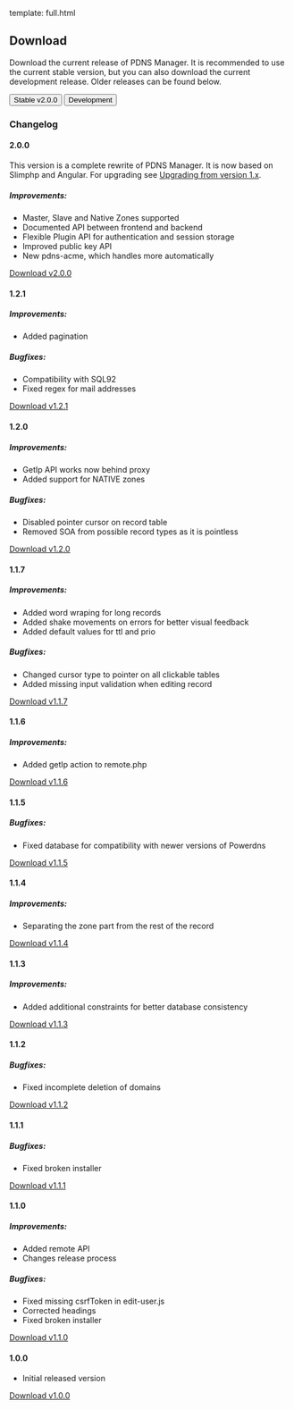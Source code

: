 template: full.html

## Download

Download the current release of PDNS Manager. It is recommended to use
the current stable version, but you can also download the current
development release. Older releases can be found below.

[<button class="btn btn-success piwik_download">Stable v2.0.0</button>](https://dl.pdnsmanager.org/pdnsmanager-2.0.0.tar.gz)
[<button class="btn btn-danger piwik_download">Development</button>](https://dl.pdnsmanager.org/pdnsmanager-snapshot.tar.gz)


### Changelog

#### 2.0.0

This version is a complete rewrite of PDNS Manager. It is now based on Slimphp and Angular.
For upgrading see [Upgrading from version 1.x](documentation/upgrading-v1.md).

##### Improvements:
* Master, Slave and Native Zones supported
* Documented API between frontend and backend
* Flexible Plugin API for authentication and session storage
* Improved public key API
* New pdns-acme, which handles more automatically

[<p class="piwik_download">Download v2.0.0</p>](https://dl.pdnsmanager.org/pdnsmanager-2.0.0.tar.gz)

#### 1.2.1
##### Improvements:
* Added pagination

##### Bugfixes:
* Compatibility with SQL92
* Fixed regex for mail addresses

[<p class="piwik_download">Download v1.2.1</p>](https://dl.pdnsmanager.org/pdnsmanager-1.2.1.tar.gz)

#### 1.2.0
##### Improvements:
* GetIp API works now behind proxy
* Added support for NATIVE zones

##### Bugfixes:
* Disabled pointer cursor on record table
* Removed SOA from possible record types as it is pointless

[<p class="piwik_download">Download v1.2.0</p>](https://dl.pdnsmanager.org/pdnsmanager-1.2.0.tar.gz)

#### 1.1.7
##### Improvements:
* Added word wraping for long records
* Added shake movements on errors for better visual feedback
* Added default values for ttl and prio

##### Bugfixes:
* Changed cursor type to pointer on all clickable tables
* Added missing input validation when editing record

[<p class="piwik_download">Download v1.1.7</p>](https://dl.pdnsmanager.org/pdnsmanager-1.1.7.tar.gz)

#### 1.1.6
##### Improvements:
* Added getIp action to remote.php

[<p class=" piwik_download">Download v1.1.6</p>](https://dl.pdnsmanager.org/pdnsmanager-1.1.6.tar.gz)

#### 1.1.5
##### Bugfixes:
* Fixed database for compatibility with newer versions of Powerdns

[<p class="piwik_download">Download v1.1.5</p>](https://dl.pdnsmanager.org/pdnsmanager-1.1.5.tar.gz)

#### 1.1.4
##### Improvements:
* Separating the zone part from the rest of the record

[<p class="piwik_download">Download v1.1.4</p>](https://dl.pdnsmanager.org/pdnsmanager-1.1.4.tar.gz)

#### 1.1.3
##### Improvements:
* Added additional constraints for better database consistency

[<p class="piwik_download">Download v1.1.3</p>](https://dl.pdnsmanager.org/pdnsmanager-1.1.3.tar.gz)

#### 1.1.2
##### Bugfixes:
* Fixed incomplete deletion of domains

[<p class="piwik_download">Download v1.1.2</p>](https://dl.pdnsmanager.org/pdnsmanager-1.1.2.tar.gz)

#### 1.1.1
##### Bugfixes:
* Fixed broken installer

[<p class="piwik_download">Download v1.1.1</p>](https://dl.pdnsmanager.org/pdnsmanager-1.1.1.tar.gz)

#### 1.1.0
##### Improvements:
* Added remote API
* Changes release process

##### Bugfixes:
* Fixed missing csrfToken in edit-user.js
* Corrected headings
* Fixed broken installer

[<p class="piwik_download">Download v1.1.0</p>](https://dl.pdnsmanager.org/pdnsmanager-1.1.0.tar.gz)

#### 1.0.0

* Initial released version

[<p class="piwik_download">Download v1.0.0</p>](https://dl.pdnsmanager.org/pdnsmanager-1.0.0.tar.gz)
